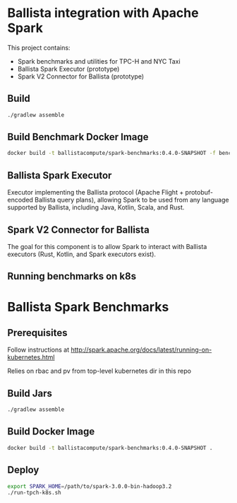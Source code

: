 # Ballista integration with Apache Spark

This project contains:

- Spark benchmarks and utilities for TPC-H and NYC Taxi
- Ballista Spark Executor (prototype)
- Spark V2 Connector for Ballista (prototype)

## Build

```bash
./gradlew assemble
```

## Build Benchmark Docker Image

```bash
docker build -t ballistacompute/spark-benchmarks:0.4.0-SNAPSHOT -f benchmarks/Dockerfile .
```

## Ballista Spark Executor

Executor implementing the Ballista protocol (Apache Flight + protobuf-encoded Ballista query plans), allowing Spark to be used from any language supported by Ballista, including Java, Kotlin, Scala, and Rust.

## Spark V2 Connector for Ballista

The goal for this component is to allow Spark to interact with Ballista executors (Rust, Kotlin, and Spark executors exist).

## Running benchmarks on k8s

# Ballista Spark Benchmarks

## Prerequisites

Follow instructions at http://spark.apache.org/docs/latest/running-on-kubernetes.html

Relies on rbac and pv from top-level kubernetes dir in this repo

## Build Jars

```bash
./gradlew assemble
```

## Build Docker Image

```bash
docker build -t ballistacompute/spark-benchmarks:0.4.0-SNAPSHOT .
```

## Deploy

```bash
export SPARK_HOME=/path/to/spark-3.0.0-bin-hadoop3.2
./run-tpch-k8s.sh
```
